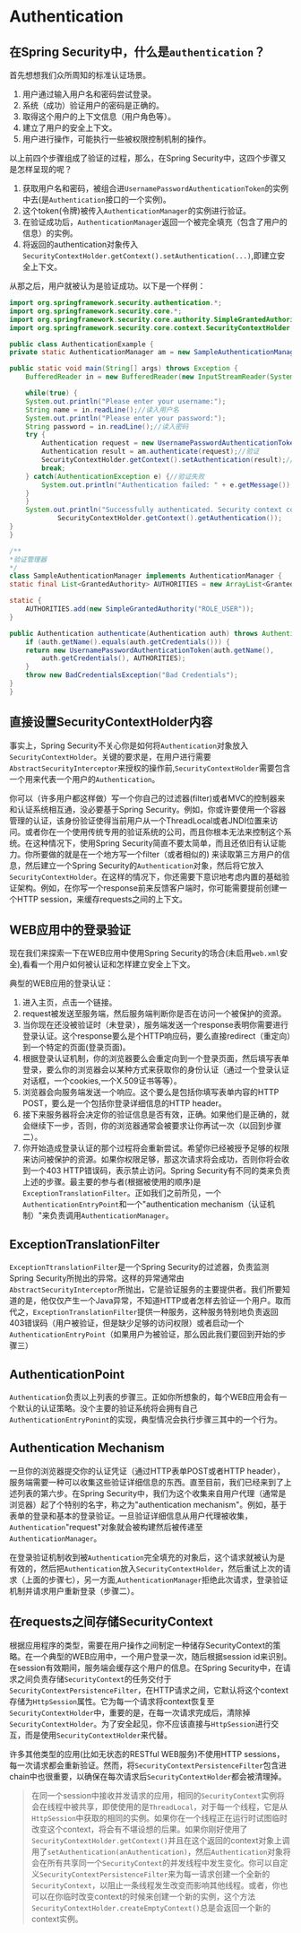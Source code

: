 # Authentication

## 在Spring Security中，什么是`authentication`？

首先想想我们众所周知的标准认证场景。

1. 用户通过输入用户名和密码尝试登录。
2. 系统（成功）验证用户的密码是正确的。
3. 取得这个用户的上下文信息（用户角色等）。
4. 建立了用户的安全上下文。
5. 用户进行操作，可能执行一些被权限控制机制的操作。

以上前四个步骤组成了验证的过程，那么，在Spring Security中，这四个步骤又是怎样呈现的呢？

1. 获取用户名和密码，被组合进`UsernamePasswordAuthenticationToken`的实例中去(是`Authentication`接口的一个实例)。
2. 这个token(令牌)被传入`AuthenticationManager`的实例进行验证。
3. 在验证成功后，`AuthenticationManager`返回一个被完全填充（包含了用户的信息）的实例。
4. 将返回的authentication对象传入`SecurityContextHolder.getContext().setAuthentication(...)`,即建立安全上下文。

从那之后，用户就被认为是验证成功。以下是一个样例：

```java
import org.springframework.security.authentication.*;
import org.springframework.security.core.*;
import org.springframework.security.core.authority.SimpleGrantedAuthority;
import org.springframework.security.core.context.SecurityContextHolder;

public class AuthenticationExample {
private static AuthenticationManager am = new SampleAuthenticationManager();

public static void main(String[] args) throws Exception {
    BufferedReader in = new BufferedReader(new InputStreamReader(System.in));

    while(true) {
    System.out.println("Please enter your username:");
    String name = in.readLine();//读入用户名
    System.out.println("Please enter your password:");
    String password = in.readLine();//读入密码
    try {
        Authentication request = new UsernamePasswordAuthenticationToken(name, password);//将用户名和密码传入，然后获得一个authentication对象（token）
        Authentication result = am.authenticate(request);//验证
        SecurityContextHolder.getContext().setAuthentication(result);//验证成功，设置为安全上下文
        break;
    } catch(AuthenticationException e) {//验证失败
        System.out.println("Authentication failed: " + e.getMessage());
    }
    }
    System.out.println("Successfully authenticated. Security context contains: " +
            SecurityContextHolder.getContext().getAuthentication());
}
}

/**
*验证管理器
*/
class SampleAuthenticationManager implements AuthenticationManager {
static final List<GrantedAuthority> AUTHORITIES = new ArrayList<GrantedAuthority>();

static {
    AUTHORITIES.add(new SimpleGrantedAuthority("ROLE_USER"));
}

public Authentication authenticate(Authentication auth) throws AuthenticationException {
    if (auth.getName().equals(auth.getCredentials())) {
    return new UsernamePasswordAuthenticationToken(auth.getName(),
        auth.getCredentials(), AUTHORITIES);
    }
    throw new BadCredentialsException("Bad Credentials");
}
}
```

## 直接设置SecurityContextHolder内容

事实上，Spring Security不关心你是如何将`Authentication`对象放入`SecurityContextHolder`。关键的要求是，在用户进行需要`AbstractSecurityInterceptor`来授权的操作前,`SecurityContextHolder`需要包含一个用来代表一个用户的`Authentication`。

你可以（许多用户都这样做）写一个你自己的过滤器(filter)或者MVC的控制器来和认证系统相互通，没必要基于Spring Security。例如，你或许要使用一个容器管理的认证，该身份验证使得当前用户从一个ThreadLocal或者JNDI位置来访问。或者你在一个使用传统专用的验证系统的公司，而且你根本无法来控制这个系统。在这种情况下，使用Spring Security简直不要太简单，而且还依旧有认证能力。你所要做的就是在一个地方写一个filter（或者相似的) 来读取第三方用户的信息，然后建立一个Spring Security的`Authentication`对象，然后将它放入`SecurityContextHolder`。在这样的情况下，你还需要下意识地考虑内置的基础验证架构。例如，在你写一个response前来反馈客户端时，你可能需要提前创建一个HTTP session，来缓存requests之间的上下文。

## WEB应用中的登录验证

现在我们来探索一下在WEB应用中使用Spring Security的场合(未启用`web.xml`安全),看看一个用户如何被认证和怎样建立安全上下文。

典型的WEB应用的登录认证：

1. 进入主页，点击一个链接。
2. request被发送至服务端，然后服务端判断你是否在访问一个被保护的资源。
3. 当你现在还没被验证时（未登录），服务端发送一个response表明你需要进行登录认证。这个response要么是个HTTP响应码，要么直接redirect（重定向）到一个特定的页面(登录页面)。
4. 根据登录认证机制，你的浏览器要么会重定向到一个登录页面，然后填写表单登录，要么你的浏览器会以某种方式来获取你的身份认证（通过一个登录认证对话框，一个cookies,一个X.509证书等等）。
5. 浏览器会向服务端发送一个响应。这个要么是包括你填写表单内容的HTTP POST，要么是一个包括你登录详细信息的HTTP header。
6. 接下来服务器将会决定你的验证信息是否有效，正确。如果他们是正确的，就会继续下一步，否则，你的浏览器通常会被要求让你再试一次（以回到步骤二）。
7. 你开始造成登录认证的那个过程将会重新尝试。希望你已经被授予足够的权限来访问被保护的资源。如果你权限足够，那这次请求将会成功，否则你将会收到一个403 HTTP错误码，表示禁止访问。Spring Security有不同的类来负责上述的步骤。最主要的参与者(根据被使用的顺序)是`ExceptionTranslationFilter`。正如我们之前所见，一个`AuthenticationEntryPoint`和一个"authentication mechanism（认证机制）"来负责调用`AuthenticationManager`。

## ExceptionTranslationFilter

`ExceptionTtranslationFilter`是一个Spring Security的过滤器，负责监测Spring Security所抛出的异常。这样的异常通常由`AbstractSecurityInterceptor`所抛出，它是验证服务的主要提供者。我们所要知道的是，他仅仅产生一个Java异常，不知道HTTP或者怎样去验证一个用户。取而代之，`ExceptionTranslationFilter`提供一种服务，这种服务特别地负责返回403错误码（用户被验证，但是缺少足够的访问权限）或者启动一个`AuthenticationEntryPoint`（如果用户为被验证，那么因此我们要回到开始的步骤三）

## AuthenticationPoint

`Authentication`负责以上列表的步骤三。正如你所想象的，每个WEB应用会有一个默认的认证策略。没个主要的验证系统将会拥有自己`AuthenticationEntryPonint`的实现，典型情况会执行步骤三其中的一个行为。

## Authentication Mechanism

一旦你的浏览器提交你的认证凭证（通过HTTP表单POST或者HTTP header），服务端需要一种可以收集这些验证详细信息的东西。直至目前，我们已经来到了上述列表的第六步。在Spring Security中，我们为这个收集来自用户代理（通常是浏览器）起了个特别的名字，称之为"authentication mechanism"。例如，基于表单的登录和基本的登录验证。一旦验证详细信息从用户代理被收集，`Authentication`"request"对象就会被构建然后被传递至`AuthenticationManager`。

在登录验证机制收到被`Authentication`完全填充的对象后，这个请求就被认为是有效的，然后把`Authentication`放入`SecurityContextHolder`，然后重试上次的请求（上面的步骤七），另一方面,`AuthenticationManager`拒绝此次请求，登录验证机制并请求用户重新登录（步骤二）。

## 在requests之间存储SecurityContext

根据应用程序的类型，需要在用户操作之间制定一种储存SecurityContext的策略。在一个典型的WEB应用中，一个用户登录一次，随后根据session id来识别。在session有效期间，服务端会缓存这个用户的信息。在Spring Security中，在请求之间负责存储`SecurityContext`的任务交付于`SecurityContextPersistenceFilter`，在HTTP请求之间，它默认将这个context存储为`HttpSession`属性。它为每一个请求将context恢复至`SecurityContextHolder`中，重要的是，在每一次请求完成后，清除掉`SecurityContextHolder`。为了安全起见，你不应该直接与`HttpSession`进行交互，而是使用`SecurityContextHolder`来代替。

许多其他类型的应用(比如无状态的RESTful WEB服务)不使用HTTP sessions，每一次请求都会重新验证。然而，将`SecurityContextPersistenceFilter`包含进chain中也很重要，以确保在每次请求后`SecurityContextHolder`都会被清理掉。

>在同一个session中接收并发请求的应用，相同的`SecurityContext`实例将会在线程中被共享，即使使用的是`ThreadLocal`，对于每一个线程，它是从`HttpSession`中获取的相同的实例。如果你在一个线程正在运行时试图临时改变这个context，将会有不堪设想的后果。如果你刚好使用了`SecurityContextHolder.getContext()`并且在这个返回的context对象上调用了`setAuthentication(anAuthentication)`，然后`Authentication`对象将会在所有共享同一个`SecurityContext`的并发线程中发生变化。你可以自定义`SecurityContextPersistenceFilter`来为每一请求创建一个全新的`SecurityContext`，以阻止一条线程发生改变而影响其他线程。或者，你也可以在你临时改变context的时候来创建一个新的实例，这个方法`SecurityContextHolder.createEmptyContext()`总是会返回一个新的context实例。

